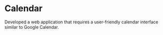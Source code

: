 # Calendar
Developed a web application that requires a user-friendly calendar interface similar to Google Calendar.
